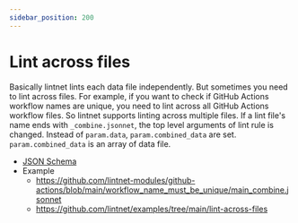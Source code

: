 ```yaml
---
sidebar_position: 200
---
```


# Lint across files

Basically lintnet lints each data file independently.
But sometimes you need to lint across files.
For example, if you want to check if GitHub Actions workflow names are unique,
you need to lint across all GitHub Actions workflow files.
So lintnet supports linting across multiple files.
If a lint file's name ends with `_combine.jsonnet`, the top level arguments of lint rule is changed.
Instead of `param.data`, `param.combined_data` are set.
`param.combined_data` is an array of data file.

- [JSON Schema](https://github.com/lintnet/lintnet/blob/main/json-schema/lint-top-level-argument.json)
- Example
  - https://github.com/lintnet-modules/github-actions/blob/main/workflow_name_must_be_unique/main_combine.jsonnet
  - https://github.com/lintnet/examples/tree/main/lint-across-files

